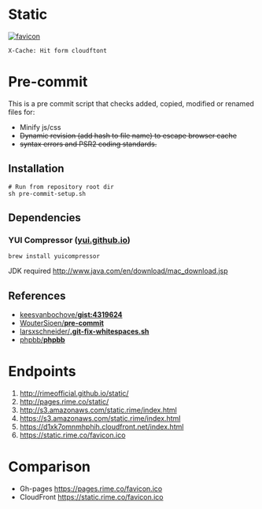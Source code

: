 # Static

[![favicon](https://static.rime.co/favicon.png)](https://static.rime.co/favicon.png)

```
X-Cache: Hit form cloudftont
```

# Pre-commit

This is a pre commit script that checks added, copied, modified or renamed files for:

- Minify js/css
- ~~Dynamic revision (add hash to file name) to escape browser cache~~
- ~~syntax errors and PSR2 coding standards.~~

## Installation

``` shell
# Run from repository root dir
sh pre-commit-setup.sh
```

## Dependencies

### YUI Compressor ([yui.github.io](http://yui.github.io/yuicompressor/))

``` shell
brew install yuicompressor
```

JDK required http://www.java.com/en/download/mac_download.jsp

## References

- [keesvanbochove/**gist:4319624**](https://gist.github.com/keesvanbochove/4319624)
- [WouterSioen/**pre-commit**](https://github.com/WouterSioen/pre-commit)
- [larsxschneider/**.git-fix-whitespaces.sh**](https://gist.github.com/larsxschneider/3957621)
- [phpbb/**phpbb**](https://github.com/phpbb/phpbb/blob/develop-olympus/git-tools/hooks/pre-commit)

# Endpoints

1. http://rimeofficial.github.io/static/
2. http://pages.rime.co/static/
3. http://s3.amazonaws.com/static.rime/index.html
4. https://s3.amazonaws.com/static.rime/index.html
5. https://d1xk7omnmhphih.cloudfront.net/index.html
6. https://static.rime.co/favicon.ico

# Comparison
- Gh-pages https://pages.rime.co/favicon.ico
- CloudFront https://static.rime.co/favicon.ico
